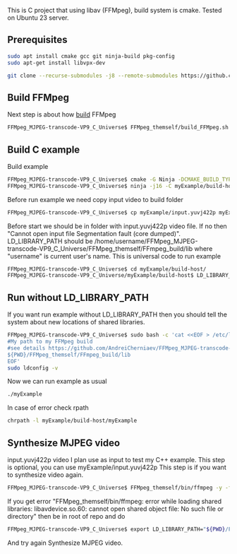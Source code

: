 This is C project that using libav (FFMpeg), build system is cmake. Tested on Ubuntu 23 server.

## Prerequisites
```bash
sudo apt install cmake gcc git ninja-build pkg-config
sudo apt-get install libvpx-dev
```
```bash
git clone --recurse-submodules -j8 --remote-submodules https://github.com/AndreiCherniaev/FFMpeg_MJPEG-transcode-VP9_C_Universe.git && cd FFMpeg_MJPEG-transcode-VP9_C_Universe
```
## Build FFMpeg
Next step is about how [build](https://trac.ffmpeg.org/wiki/CompilationGuide/Ubuntu#FFmpeg) FFMpeg
```bash
FFMpeg_MJPEG-transcode-VP9_C_Universe$ FFMpeg_themself/build_FFMpeg.sh
```
## Build C example
Build example
```bash
FFMpeg_MJPEG-transcode-VP9_C_Universe$ cmake -G Ninja -DCMAKE_BUILD_TYPE:STRING=Debug -S myExample/src/ -B myExample/build-host/ --fresh
FFMpeg_MJPEG-transcode-VP9_C_Universe$ ninja -j16 -C myExample/build-host/
```
Before run example we need copy input video to build folder
```bash
FFMpeg_MJPEG-transcode-VP9_C_Universe$ cp myExample/input.yuvj422p myExample/build-host
```
Before start we should be in folder with input.yuvj422p video file. If no then "Cannot open input file Segmentation fault (core dumped)". LD_LIBRARY_PATH should be /home/username/FFMpeg_MJPEG-transcode-VP9_C_Universe/FFMpeg_themself/FFmpeg_build/lib where "username" is current user's name. This is universal code to run example
```bash
FFMpeg_MJPEG-transcode-VP9_C_Universe$ cd myExample/build-host/
FFMpeg_MJPEG-transcode-VP9_C_Universe/myExample/build-host$ LD_LIBRARY_PATH=${PWD}/../../FFMpeg_themself/FFmpeg_build/lib ./myExample
```
## Run without LD_LIBRARY_PATH
If you want run example without LD_LIBRARY_PATH then you should tell the system about new locations of shared libraries.
```bash
FFMpeg_MJPEG-transcode-VP9_C_Universe$ sudo bash -c 'cat <<EOF > /etc/ld.so.conf.d/myFFMpeg.conf
#My path to my FFMpeg build
#see details https://github.com/AndreiCherniaev/FFMpeg_MJPEG-transcode-VP9_C_Universe
${PWD}/FFMpeg_themself/FFmpeg_build/lib
EOF'
sudo ldconfig -v
```
Now we can run example as usual
```bash
./myExample
```
In case of error check rpath
```bash
chrpath -l myExample/build-host/myExample
```

## Synthesize MJPEG video
input.yuvj422p video I plan use as input to test my C++ example. This step is optional, you can use myExample/input.yuvj422p This step is if you want to synthesize video again.
```bash
FFMpeg_MJPEG-transcode-VP9_C_Universe$ FFMpeg_themself/bin/ffmpeg -y -f lavfi -i testsrc=size=1280x720:rate=1:duration=10 -vcodec mjpeg -pix_fmt yuvj422p -f mjpeg myExample/input.yuvj422p
```
If you get error
"FFMpeg_themself/bin/ffmpeg: error while loading shared libraries: libavdevice.so.60: cannot open shared object file: No such file or directory" then be in root of repo and do
```bash
FFMpeg_MJPEG-transcode-VP9_C_Universe$ export LD_LIBRARY_PATH="${PWD}/FFMpeg_themself/lib/"
```
And try again Synthesize MJPEG video.
